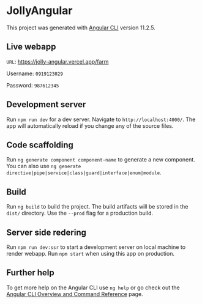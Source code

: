 # JollyAngular

This project was generated with [Angular CLI](https://github.com/angular/angular-cli) version 11.2.5.

## Live webapp
`URL`: https://jolly-angular.vercel.app/farm


Username: `0919123029`

Password: `987612345`

## Development server

Run `npm run dev` for a dev server. Navigate to `http://localhost:4000/`. The app will automatically reload if you change any of the source files.

## Code scaffolding

Run `ng generate component component-name` to generate a new component. You can also use `ng generate directive|pipe|service|class|guard|interface|enum|module`.

## Build

Run `ng build` to build the project. The build artifacts will be stored in the `dist/` directory. Use the `--prod` flag for a production build.

## Server side redering
Run `npm run dev:ssr` to start a development server on local machine to render webapp.
Run `npm start` when using this app on production.

## Further help

To get more help on the Angular CLI use `ng help` or go check out the [Angular CLI Overview and Command Reference](https://angular.io/cli) page.
